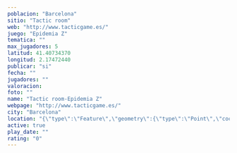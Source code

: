 ```yaml
---
poblacion: "Barcelona"
sitio: "Tactic room"
web: "http://www.tacticgame.es/"
juego: "Epidemia Z"
tematica: ""
max_jugadores: 5
latitud: 41.40734370
longitud: 2.17472440
publicar: "si"
fecha: ""
jugadores: ""
valoracion: 
foto: ""
name: "Tactic room-Epidemia Z"
webpage: "http://www.tacticgame.es/"
city: "Barcelona"
location: "{\"type\":\"Feature\",\"geometry\":{\"type\":\"Point\",\"coordinates\":[41.4073437,2.1747244]}}"
active: true
play_date: ""
rating: "0"
---
```

